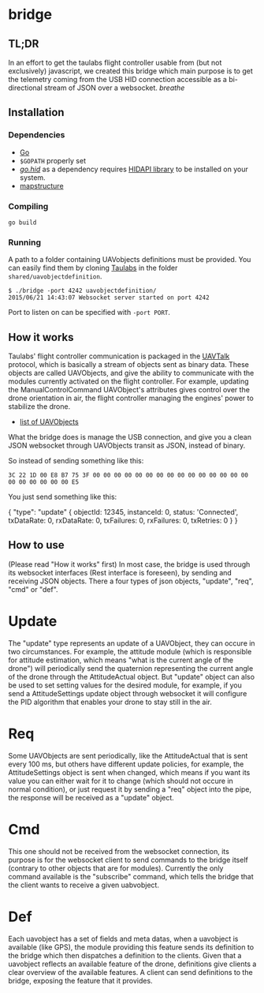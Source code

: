 # bridge

## TL;DR

In an effort to get the taulabs flight controller usable from (but not exclusively) javascript,
we created this bridge which main purpose is to get the telemetry coming from
the USB HID connection accessible as a bi-directional stream of JSON over a websocket. *breathe*

## Installation

### Dependencies

- [Go](http://golang.org/)
- `$GOPATH` properly set
- [*go.hid*](https://github.com/GeertJohan/go.hid) as a dependency requires [HIDAPI
library](https://github.com/signal11/hidapi) to be installed on your
system.
- [mapstructure](https://github.com/mitchellh/mapstructure)

### Compiling

`go build`

### Running

A path to a folder containing UAVobjects definitions must be provided.
You can easily find them by cloning [Taulabs](https://github.com/TauLabs/TauLabs) in the folder `shared/uavobjectdefinition`.

```
$ ./bridge -port 4242 uavobjectdefinition/
2015/06/21 14:43:07 Websocket server started on port 4242
```

Port to listen on can be specified with `-port PORT`.

## How it works

Taulabs' flight controller communication is packaged in the [UAVTalk](https://wiki.openpilot.org/display/WIKI/UAVTalk) protocol,
which is basically a stream of objects sent as binary data. These objects are called UAVObjects,
and give the ability to communicate with the modules currently activated on the flight controller.
For example, updating the ManualControlCommand UAVObject's attributes gives control over the drone orientation in air,
the flight controller managing the engines' power to stabilize the drone.

- [list of
  UAVObjects](https://gist.github.com/jhchabran/972ad7660398f478d990)

What the bridge does is manage the USB connection, and give you a clean JSON websocket
through UAVObjects transit as JSON, instead of binary.

So instead of sending something like this:

    3C 22 1D 00 E8 B7 75 3F 00 00 00 00 00 00 00 00 00 00 00 00 00 00 00 00 00 00 00 00 00 E5

You just send something like this:

{
  "type": "update"
    {
      objectId: 12345,
      instanceId: 0,
      status: 'Connected',
      txDataRate: 0,
      rxDataRate: 0,
      txFailures: 0,
      rxFailures: 0,
      txRetries: 0
    }
}

## How to use

(Please read "How it works" first)
In most case, the bridge is used through its websocket interfaces (Rest interface is foreseen), by sending and receiving JSON objects.
There a four types of json objects, "update", "req", "cmd" or "def".

# Update

The "update" type represents an update of a UAVObject, they can occure in two circumstances. For example, the attitude module (which is responsible for attitude estimation, which means "what is the current angle of the drone") will periodically send the quaternion representing the current angle of the drone through the AttitudeActual object. But "update" object can also be used to set setting values for the desired module, for example, if you send a AttitudeSettings update object through websocket it will configure the PID algorithm that enables your drone to stay still in the air.

# Req

Some UAVObjects are sent periodically, like the AttitudeActual that is sent every 100 ms, but others have different update policies, for example, the AttitudeSettings object is sent when changed, which means if you want its value you can either wait for it to change (which should not occure in normal condition), or just request it by sending a "req" object into the pipe, the response will be received as a "update" object.

# Cmd

This one should not be received from the websocket connection, its purpose is for the websocket client to send commands to the bridge itself (contrary to other objects that are for modules). Currently the only command available is the "subscribe" command, which tells the bridge that the client wants to receive a given uabvobject.

# Def

Each uavobject has a set of fields and meta datas, when a uavobject is available (like GPS), the module providing this feature sends its definition to the bridge which then dispatches a definition to the clients. Given that a uavobject reflects an available feature of the drone, definitions give clients a clear overview of the available features.
A client can send definitions to the bridge, exposing the feature that it provides.
